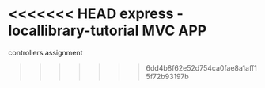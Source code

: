 <<<<<<< HEAD
express - locallibrary-tutorial
MVC APP
=======
controllers assignment
>>>>>>> 6dd4b8f62e52d754ca0fae8a1aff15f72b93197b

